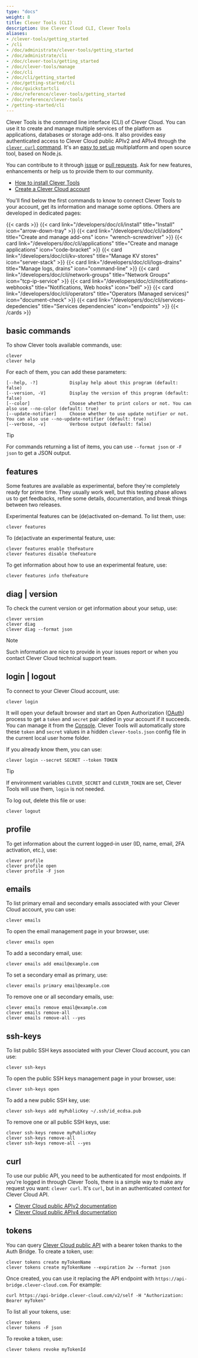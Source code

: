 ```yaml
---
type: "docs"
weight: 8
title: Clever Tools (CLI)
description: Use Clever Cloud CLI, Clever Tools
aliases:
- /clever-tools/getting_started
- /cli
- /doc/administrate/clever-tools/getting_started
- /doc/administrate/cli
- /doc/clever-tools/getting_started
- /doc/clever-tools/manage
- /doc/cli
- /doc/cli/getting_started
- /doc/getting-started/cli
- /doc/quickstartcli
- /doc/reference/clever-tools/getting_started
- /doc/reference/clever-tools
- /getting-started/cli
---
```


Clever Tools is the command line interface (CLI) of Clever Cloud. You can use it to create and manage multiple services of the platform as applications, databases or storage add-ons. It also provides easy authenticated access to Clever Cloud public APIv2 and APIv4 through the [`clever curl` command](#curl). It's an [easy to set up](install) multiplatform and open source tool, based on Node.js.

You can contribute to it through [issue](https://github.com/CleverCloud/clever-tools/issues) or [pull requests](https://github.com/CleverCloud/clever-tools/pulls). Ask for new features, enhancements or help us to provide them to our community.

- [How to install Clever Tools](install)
- [Create a Clever Cloud account](https://console.clever-cloud.com)

You'll find below the first commands to know to connect Clever Tools to your account, get its information and manage some options. Others are developed in dedicated pages:

{{< cards >}}
  {{< card link="/developers/doc/cli/install" title="Install" icon="arrow-down-tray" >}}
  {{< card link="/developers/doc/cli/addons" title="Create and manage add-ons" icon= "wrench-screwdriver" >}}
  {{< card link="/developers/doc/cli/applications" title="Create and manage applications" icon="code-bracket" >}}
  {{< card link="/developers/doc/cli/kv-stores" title="Manage KV stores" icon="server-stack" >}}
  {{< card link="/developers/doc/cli/logs-drains" title="Manage logs, drains" icon="command-line" >}}
  {{< card link="/developers/doc/cli/network-groups" title="Network Groups" icon="tcp-ip-service" >}}
  {{< card link="/developers/doc/cli/notifications-webhooks" title="Notifications, Web hooks" icon="bell" >}}
  {{< card link="/developers/doc/cli/operators" title="Operators (Managed services)" icon="document-check" >}}
  {{< card link="/developers/doc/cli/services-depedencies" title="Services dependencies" icon="endpoints" >}}
{{< /cards >}}

## basic commands

To show Clever tools available commands, use:

```
clever
clever help
```

For each of them, you can add these parameters:

```
[--help, -?]            Display help about this program (default: false)
[--version, -V]         Display the version of this program (default: false)
[--color]               Choose whether to print colors or not. You can also use --no-color (default: true)
[--update-notifier]     Choose whether to use update notifier or not. You can also use --no-update-notifier (default: true)
[--verbose, -v]         Verbose output (default: false)
```

> [!TIP]
> For commands returning a list of items, you can use `--format json` or `-F json` to get a JSON output.

## features

Some features are available as experimental, before they're completely ready for prime time. They usually work well, but this testing phase allows us to get feedbacks, refine some details, documentation, and break things between two releases.

Experimental features can be (de)activated on-demand. To list them, use:

```
clever features
```

To (de)activate an experimental feature, use:

```
clever features enable theFeature
clever features disable theFeature
```

To get information about how to use an experimental feature, use:

```
clever features info theFeature
```

## diag | version

To check the current version or get information about your setup, use:

```
clever version
clever diag
clever diag --format json
```

> [!NOTE]
> Such information are nice to provide in your issues report or when you contact Clever Cloud technical support team.

## login | logout

To connect to your Clever Cloud account, use:

```
clever login
```

It will open your default browser and start an Open Authorization ([OAuth](https://en.wikipedia.org/wiki/OAuth)) process to get a `token` and `secret` pair added in your account if it succeeds. You can manage it from the [Console](https://console.clever-cloud.com/users/me/oauth-tokens). Clever Tools will automatically store these `token` and `secret` values in a hidden `clever-tools.json` config file in the current local user home folder.

If you already know them, you can use:

```
clever login --secret SECRET --token TOKEN
```

> [!TIP]
> If environment variables `CLEVER_SECRET` and `CLEVER_TOKEN` are set, Clever Tools will use them, `login` is not needed.

To log out, delete this file or use:

```
clever logout
```

## profile

To get information about the current logged-in user (ID, name, email, 2FA activation, etc.), use:

```
clever profile
clever profile open
clever profile -F json
```

## emails

To list primary email and secondary emails associated with your Clever Cloud account, you can use:

```
clever emails
```

To open the email management page in your browser, use:

```
clever emails open
```

To add a secondary email, use:

```
clever emails add email@example.com
```

To set a secondary email as primary, use:

```
clever emails primary email@example.com
```

To remove one or all secondary emails, use:

```
clever emails remove email@example.com
clever emails remove-all
clever emails remove-all --yes
```

## ssh-keys

To list public SSH keys associated with your Clever Cloud account, you can use:

```
clever ssh-keys
```

To open the public SSH keys management page in your browser, use:

```
clever ssh-keys open
```

To add a new public SSH key, use:

```
clever ssh-keys add myPublicKey ~/.ssh/id_ecdsa.pub
```

To remove one or all public SSH keys, use:

```
clever ssh-keys remove myPublicKey
clever ssh-keys remove-all
clever ssh-keys remove-all --yes
```

## curl

To use our public API, you need to be authenticated for most endpoints. If you're logged in through Clever Tools, there is a simple way to make any request you want: `clever curl`. It's `curl`, but in an authenticated context for Clever Cloud API.

- [Clever Cloud public APIv2 documentation](/developers/api/v2/)
- [Clever Cloud public APIv4 documentation](/developers/api/v4/)

## tokens

You can query [Clever Cloud public API](/developers/api/) with a bearer token thanks to the Auth Bridge. To create a token, use:

```
clever tokens create myTokenName
clever tokens create myTokenName --expiration 2w --format json
```

Once created, you can use it replacing the API endpoint with `https://api-bridge.clever-cloud.com`. For example:

```
curl https://api-bridge.clever-cloud.com/v2/self -H "Authorization: Bearer myToken"
```

To list all your tokens, use:

```
clever tokens
clever tokens -F json
```

To revoke a token, use:

```
clever tokens revoke myTokenId
```
